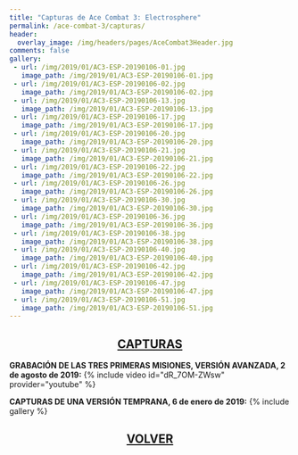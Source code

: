 ```yaml
---
title: "Capturas de Ace Combat 3: Electrosphere"
permalink: /ace-combat-3/capturas/
header:
  overlay_image: /img/headers/pages/AceCombat3Header.jpg
comments: false
gallery:
 - url: /img/2019/01/AC3-ESP-20190106-01.jpg
   image_path: /img/2019/01/AC3-ESP-20190106-01.jpg
 - url: /img/2019/01/AC3-ESP-20190106-02.jpg
   image_path: /img/2019/01/AC3-ESP-20190106-02.jpg
 - url: /img/2019/01/AC3-ESP-20190106-13.jpg
   image_path: /img/2019/01/AC3-ESP-20190106-13.jpg
 - url: /img/2019/01/AC3-ESP-20190106-17.jpg
   image_path: /img/2019/01/AC3-ESP-20190106-17.jpg
 - url: /img/2019/01/AC3-ESP-20190106-20.jpg
   image_path: /img/2019/01/AC3-ESP-20190106-20.jpg
 - url: /img/2019/01/AC3-ESP-20190106-21.jpg
   image_path: /img/2019/01/AC3-ESP-20190106-21.jpg
 - url: /img/2019/01/AC3-ESP-20190106-22.jpg
   image_path: /img/2019/01/AC3-ESP-20190106-22.jpg
 - url: /img/2019/01/AC3-ESP-20190106-26.jpg
   image_path: /img/2019/01/AC3-ESP-20190106-26.jpg
 - url: /img/2019/01/AC3-ESP-20190106-30.jpg
   image_path: /img/2019/01/AC3-ESP-20190106-30.jpg
 - url: /img/2019/01/AC3-ESP-20190106-36.jpg
   image_path: /img/2019/01/AC3-ESP-20190106-36.jpg
 - url: /img/2019/01/AC3-ESP-20190106-38.jpg
   image_path: /img/2019/01/AC3-ESP-20190106-38.jpg
 - url: /img/2019/01/AC3-ESP-20190106-40.jpg
   image_path: /img/2019/01/AC3-ESP-20190106-40.jpg
 - url: /img/2019/01/AC3-ESP-20190106-42.jpg
   image_path: /img/2019/01/AC3-ESP-20190106-42.jpg
 - url: /img/2019/01/AC3-ESP-20190106-47.jpg
   image_path: /img/2019/01/AC3-ESP-20190106-47.jpg
 - url: /img/2019/01/AC3-ESP-20190106-51.jpg
   image_path: /img/2019/01/AC3-ESP-20190106-51.jpg
---
```

<h2 style="text-align: center;"><strong><a href="/ace-combat-3/capturas/">CAPTURAS</a></strong></h2>

**GRABACIÓN DE LAS TRES PRIMERAS MISIONES, VERSIÓN AVANZADA, 2 de agosto de 2019:**
{% include video id="dR_7OM-ZWsw" provider="youtube" %}

**CAPTURAS DE UNA VERSIÓN TEMPRANA, 6 de enero de 2019:**
{% include gallery %}

<h2 style="text-align: center;"><a href="/ace-combat-3/"><strong>VOLVER</strong></a></h2>


